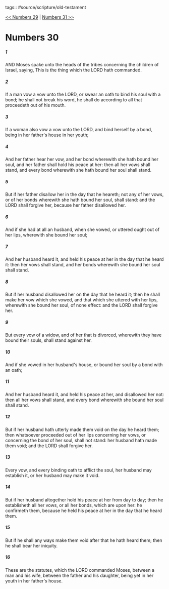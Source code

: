 tags:: #source/scripture/old-testament

[<< Numbers 29](/Old_Testament/04_Numbers/Numbers_29.md) | [Numbers 31 >>](/Old_Testament/04_Numbers/Numbers_31.md)

# Numbers 30

##### 1

AND Moses spake unto the heads of the tribes concerning the children of Israel, saying, This is the thing which the LORD hath commanded.

##### 2

If a man vow a vow unto the LORD, or swear an oath to bind his soul with a bond; he shall not break his word, he shall do according to all that proceedeth out of his mouth.

##### 3

If a woman also vow a vow unto the LORD, and bind herself by a bond, being in her father's house in her youth;

##### 4

And her father hear her vow, and her bond wherewith she hath bound her soul, and her father shall hold his peace at her: then all her vows shall stand, and every bond wherewith she hath bound her soul shall stand.

##### 5

But if her father disallow her in the day that he heareth; not any of her vows, or of her bonds wherewith she hath bound her soul, shall stand: and the LORD shall forgive her, because her father disallowed her.

##### 6

And if she had at all an husband, when she vowed, or uttered ought out of her lips, wherewith she bound her soul;

##### 7

And her husband heard it, and held his peace at her in the day that he heard it: then her vows shall stand, and her bonds wherewith she bound her soul shall stand.

##### 8

But if her husband disallowed her on the day that he heard it; then he shall make her vow which she vowed, and that which she uttered with her lips, wherewith she bound her soul, of none effect: and the LORD shall forgive her.

##### 9

But every vow of a widow, and of her that is divorced, wherewith they have bound their souls, shall stand against her.

##### 10

And if she vowed in her husband's house, or bound her soul by a bond with an oath;

##### 11

And her husband heard it, and held his peace at her, and disallowed her not: then all her vows shall stand, and every bond wherewith she bound her soul shall stand.

##### 12

But if her husband hath utterly made them void on the day he heard them; then whatsoever proceeded out of her lips concerning her vows, or concerning the bond of her soul, shall not stand: her husband hath made them void; and the LORD shall forgive her.

##### 13

Every vow, and every binding oath to afflict the soul, her husband may establish it, or her husband may make it void.

##### 14

But if her husband altogether hold his peace at her from day to day; then he establisheth all her vows, or all her bonds, which are upon her: he confirmeth them, because he held his peace at her in the day that he heard them.

##### 15

But if he shall any ways make them void after that he hath heard them; then he shall bear her iniquity.

##### 16

These are the statutes, which the LORD commanded Moses, between a man and his wife, between the father and his daughter, being yet in her youth in her father's house.
